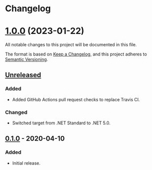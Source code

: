 # Changelog

# [1.0.0](https://github.com/Xyaneon/Xyaneon.Games.Dice/compare/v0.1.0...v1.0.0) (2023-01-22)

All notable changes to this project will be documented in this file.

The format is based on [Keep a Changelog](https://keepachangelog.com/en/1.0.0/),
and this project adheres to [Semantic Versioning](https://semver.org/spec/v2.0.0.html).

## [Unreleased]
### Added
- Added GitHub Actions pull request checks to replace Travis CI.

### Changed
- Switched target from .NET Standard to .NET 5.0.

## [0.1.0] - 2020-04-10
### Added
- Initial release.

[Unreleased]: https://github.com/Xyaneon/Xyaneon.ComputerScience.GraphTheory/compare/v0.1.0...HEAD
[0.1.0]: https://github.com/Xyaneon/Xyaneon.Games.Cards/compare/03ae34a6df4db3c57eb841715010c5262a2960d4...v0.1.0

